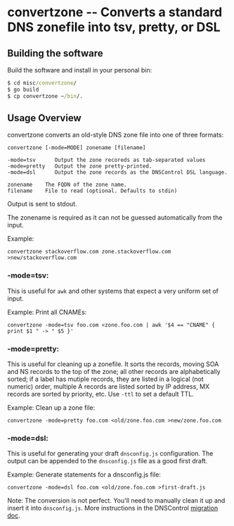 # convertzone -- Converts a standard DNS zonefile into tsv, pretty, or DSL

## Building the software

Build the software and install in your personal bin:

```cmd
$ cd misc/convertzone/
$ go build
$ cp convertzone ~/bin/.
```


## Usage Overview

convertzone converts an old-style DNS zone file into one of three formats:

    convertzone [-mode=MODE] zonename [filename]

    -mode=tsv      Output the zone recoreds as tab-separated values
    -mode=pretty   Output the zone pretty-printed.
    -mode=dsl      Output the zone records as the DNSControl DSL language.

    zonename    The FQDN of the zone name.
    filename    File to read (optional. Defaults to stdin)

Output is sent to stdout.

The zonename is required as it can not be guessed automatically from the input.

Example:

    convertzone stackoverflow.com zone.stackoverflow.com >new/stackoverflow.com


### -mode=tsv:

This is useful for `awk` and other systems that expect a very
uniform set of input.

Example: Print all CNAMEs:

    convertzone -mode=tsv foo.com <zone.foo.com | awk '$4 == "CNAME" { print $1 " -> " $5 }'


### -mode=pretty:

This is useful for cleaning up a zonefile. It sorts the records,
moving SOA and NS records to the top of the zone; all other records
are alphabetically sorted; if a label has mutiple records, they are
listed in a logical (not numeric) order, multiple A records are
listed sorted by IP address, MX records are sorted by priority,
etc.  Use `-ttl` to set a default TTL.

Example: Clean up a zone file:

    convertzone -mode=pretty foo.com <old/zone.foo.com >new/zone.foo.com


### -mode=dsl:

This is useful for generating your draft `dnsconfig.js` configuration.
The output can be appended to the `dnsconfig.js` file as a good first draft.

Example: Generate statements for a dnsconfig.js file:

    convertzone -mode=dsl foo.com <old/zone.foo.com >first-draft.js

Note: The conversion is not perfect. You'll need to manually clean
it up and insert it into `dnsconfig.js`.  More instructions in the
DNSControl [migration doc]({site.github.url}}/migration).
